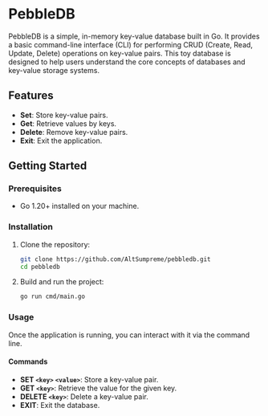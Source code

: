 # PebbleDB

PebbleDB is a simple, in-memory key-value database built in Go. It provides a basic command-line interface (CLI) for performing CRUD (Create, Read, Update, Delete) operations on key-value pairs. This toy database is designed to help users understand the core concepts of databases and key-value storage systems.

## Features

- **Set**: Store key-value pairs.
- **Get**: Retrieve values by keys.
- **Delete**: Remove key-value pairs.
- **Exit**: Exit the application.

## Getting Started

### Prerequisites

- Go 1.20+ installed on your machine.

### Installation

1. Clone the repository:

    ```bash
    git clone https://github.com/AltSumpreme/pebbledb.git
    cd pebbledb
    ```

2. Build and run the project:

    ```bash
    go run cmd/main.go
    ```

### Usage

Once the application is running, you can interact with it via the command line.

#### Commands

- **SET `<key>` `<value>`**: Store a key-value pair.
- **GET `<key>`**: Retrieve the value for the given key.
- **DELETE `<key>`**: Delete a key-value pair.
- **EXIT**: Exit the database.


